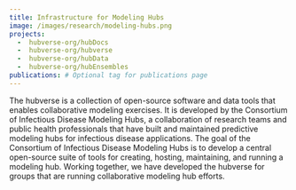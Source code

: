 ```yaml
---
title: Infrastructure for Modeling Hubs
image: /images/research/modeling-hubs.png
projects:
  -  hubverse-org/hubDocs
  -  hubverse-org/hubverse
  -  hubverse-org/hubData
  -  hubverse-org/hubEnsembles
publications: # Optional tag for publications page
---
```


The hubverse is a collection of open-source software and data tools that enables collaborative modeling exercises. 
It is developed by the Consortium of Infectious Disease Modeling Hubs, a collaboration of research teams and public health professionals
that have built and maintained predictive modeling hubs for infectious disease applications. The goal of the Consortium of Infectious
Disease Modeling Hubs is to develop a central open-source suite of tools for creating, hosting, maintaining, and running a modeling hub.
Working together, we have developed the hubverse for groups that are running collaborative modeling hub efforts. 
